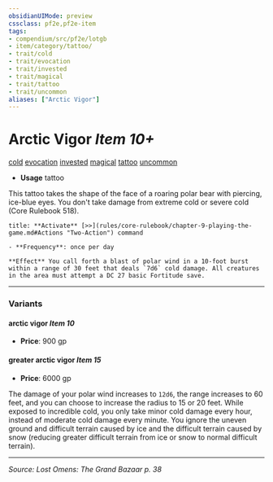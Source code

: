 ```yaml
---
obsidianUIMode: preview
cssclass: pf2e,pf2e-item
tags:
- compendium/src/pf2e/lotgb
- item/category/tattoo/
- trait/cold
- trait/evocation
- trait/invested
- trait/magical
- trait/tattoo
- trait/uncommon
aliases: ["Arctic Vigor"]
---
```

# Arctic Vigor *Item 10+*  
[cold](cold.md "Cold Energy & Element Trait")  [evocation](evocation.md "Evocation School Trait")  [invested](invested.md "Invested Item Trait")  [magical](magical.md "Magical Item Trait")  [tattoo](tattoo-lowg.md "Tattoo Item Trait")  [uncommon](uncommon.md "Uncommon Rarity Trait")  

- **Usage** tattoo

This tattoo takes the shape of the face of a roaring polar bear with piercing, ice-blue eyes. You don't take damage from extreme cold or severe cold (Core Rulebook 518).

```ad-embed-ability
title: **Activate** [>>](rules/core-rulebook/chapter-9-playing-the-game.md#Actions "Two-Action") command

- **Frequency**: once per day

**Effect** You call forth a blast of polar wind in a 10-foot burst within a range of 30 feet that deals `7d6` cold damage. All creatures in the area must attempt a DC 27 basic Fortitude save.
```

---

### Variants

#### arctic vigor *Item 10*

- **Price**: 900 gp

#### greater arctic vigor *Item 15*

- **Price**: 6000 gp

The damage of your polar wind increases to `12d6`, the range increases to 60 feet, and you can choose to increase the radius to 15 or 20 feet. While exposed to incredible cold, you only take minor cold damage every hour, instead of moderate cold damage every minute. You ignore the uneven ground and difficult terrain caused by ice and the difficult terrain caused by snow (reducing greater difficult terrain from ice or snow to normal difficult terrain).

---
*Source: Lost Omens: The Grand Bazaar p. 38*